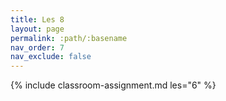 ```yaml
---
title: Les 8
layout: page
permalink: :path/:basename
nav_order: 7
nav_exclude: false
---
```


{% include classroom-assignment.md les="6" %}





